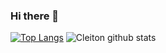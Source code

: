 ### Hi there 👋

[![Top Langs](https://github-readme-stats.vercel.app/api/top-langs/?username=CleitonOERocha&layout=compact)](https://github.com/anuraghazra/github-readme-stats)
![Cleiton github stats](https://github-readme-stats.vercel.app/api?username=CleitonOERocha&show_icons=true&theme=radical)

